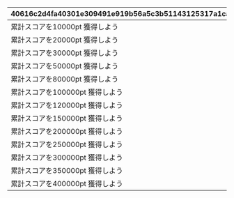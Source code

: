|40616c2d4fa40301e309491e919b56a5c3b51143125317a1cad454f097815dd4|77fca163ac3adbf76f885b30772935a52b47f8d497019d9de6347cf7c77e95f0|19cb6363a978e36086e2c8531905882d55a7335b4395eb61ee4196a4b754ba0a|ed2effb4b3e70db46ea1fc8891b13acc237fb0fb9c7ba5b8ab2e4fa488916be9|f6136435417e5780e2ce3def917b7e4e2836b26dac1c915a2ec0ffad32d6c8c0|f737cf936574c3a7c3f2df36b73897c4843457884be5fa5616fb29f10e54bdde|e3aa87a564d6d23b42882675f941dcedecb5605dfeb33372893ed319d7d0e6d8|51a83d90d08a7c2a4731428165b2f5a6b3ca79b3489da6dc9bfd5a22dd745ecf|9c6f2cf1c7964775f62a1419ccde24d2959536571fa6e836645fe35c060ceae5|af2c90624b7b0c0c9ba2666ebe5efa53e358351fcf58056c773f57bafd534f5c|c773743926d39c4edda3dffa26e31e9dd2bab591aaee4528ad67f6135d24664d|ae08536d769784112317bce38e9d44afe95c6517267acefeecf627f0746a7a6a|f385e7e794f5a7ca7970b52ab55586d8d884cf769b998092e9088fdcd6ed15a6|5721964ab759e7fe9dc0fc5d0f29c55da63f7238cebe1b8b3da21c8e1a083423|f848e2e9d947448cfb029a2e7ed9132e18c9c5ac489e11fbda7c008dc5fb8b79|ae898526e2c5531ddd1fdd09cc2439f7d1a2a9d0f6ae8a4d9dc241174c6195ce|6460ecca9b1d73f0ca32f03be1ace06dff5b563f666eee3517aa3fde35256d76|5b4bb684c707bdd687847d628faefac2d54153c2d25ac8deb807bb87f1a9ffa1|
| --- | --- | --- | --- | --- | --- | --- | --- | --- | --- | --- | --- | --- | --- | --- | --- | --- | --- |
|累計スコアを10000pt 獲得しよう|0|12|1|0|0|0|0|0|0|100000|0|94002|10000|0|0|0|0|
|累計スコアを20000pt 獲得しよう|0|8|2|0|0|0|0|0|0|50|0|91002|20000|0|0|0|0|
|累計スコアを30000pt 獲得しよう|0|12|3|0|0|0|0|0|0|100000|0|94002|30000|0|0|0|0|
|累計スコアを50000pt 獲得しよう|0|8|4|0|0|0|0|0|0|50|0|91002|50000|0|0|0|0|
|累計スコアを80000pt 獲得しよう|0|12|5|0|0|0|0|0|0|100000|0|94002|80000|0|0|0|0|
|累計スコアを100000pt 獲得しよう|0|12|6|0|0|0|0|0|0|100000|0|94002|100000|0|0|0|0|
|累計スコアを120000pt 獲得しよう|0|8|7|0|0|0|0|0|0|100|0|91002|120000|0|0|0|0|
|累計スコアを150000pt 獲得しよう|0|12|8|0|0|0|0|0|0|200000|0|94002|150000|0|0|0|0|
|累計スコアを200000pt 獲得しよう|0|12|9|0|0|0|0|0|0|200000|0|94002|200000|0|0|0|0|
|累計スコアを250000pt 獲得しよう|0|8|10|0|0|0|0|0|0|100|0|91002|250000|0|0|0|0|
|累計スコアを300000pt 獲得しよう|0|12|11|0|0|0|0|0|0|200000|0|94002|300000|0|0|0|0|
|累計スコアを350000pt 獲得しよう|0|12|12|0|0|0|0|0|0|200000|0|94002|350000|0|0|0|0|
|累計スコアを400000pt 獲得しよう|0|8|13|0|0|0|0|0|0|100|0|91002|400000|0|0|0|0|